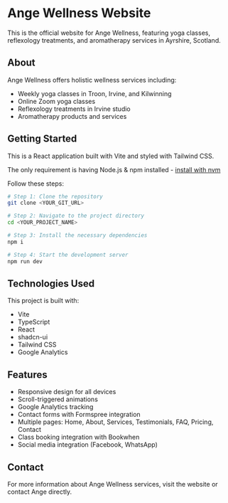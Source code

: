 # Ange Wellness Website

This is the official website for Ange Wellness, featuring yoga classes, reflexology treatments, and aromatherapy services in Ayrshire, Scotland.

## About

Ange Wellness offers holistic wellness services including:
- Weekly yoga classes in Troon, Irvine, and Kilwinning
- Online Zoom yoga classes
- Reflexology treatments in Irvine studio
- Aromatherapy products and services

## Getting Started

This is a React application built with Vite and styled with Tailwind CSS.

The only requirement is having Node.js & npm installed - [install with nvm](https://github.com/nvm-sh/nvm#installing-and-updating)

Follow these steps:

```sh
# Step 1: Clone the repository
git clone <YOUR_GIT_URL>

# Step 2: Navigate to the project directory
cd <YOUR_PROJECT_NAME>

# Step 3: Install the necessary dependencies
npm i

# Step 4: Start the development server
npm run dev
```

## Technologies Used

This project is built with:

- Vite
- TypeScript
- React
- shadcn-ui
- Tailwind CSS
- Google Analytics

## Features

- Responsive design for all devices
- Scroll-triggered animations
- Google Analytics tracking
- Contact forms with Formspree integration
- Multiple pages: Home, About, Services, Testimonials, FAQ, Pricing, Contact
- Class booking integration with Bookwhen
- Social media integration (Facebook, WhatsApp)

## Contact

For more information about Ange Wellness services, visit the website or contact Ange directly.